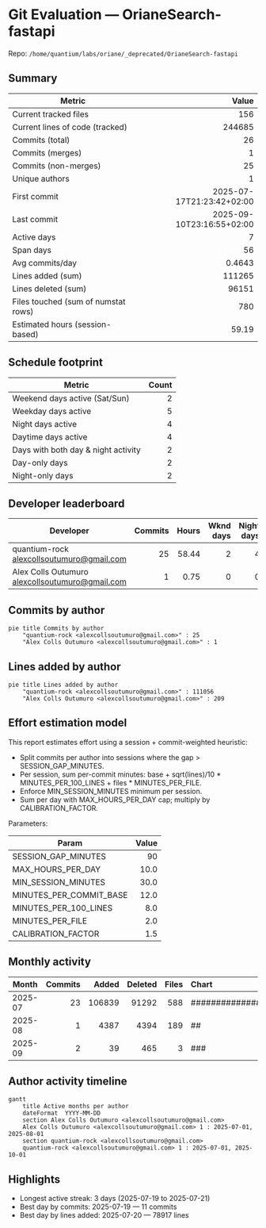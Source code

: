 # Git Evaluation — OrianeSearch-fastapi

Repo: `/home/quantium/labs/oriane/_deprecated/OrianeSearch-fastapi`

## Summary

| Metric | Value |
|---|---:|
| Current tracked files | 156 |
| Current lines of code (tracked) | 244685 |
| Commits (total) | 26 |
| Commits (merges) | 1 |
| Commits (non-merges) | 25 |
| Unique authors | 1 |
| First commit | 2025-07-17T21:23:42+02:00 |
| Last commit | 2025-09-10T23:16:55+02:00 |
| Active days | 7 |
| Span days | 56 |
| Avg commits/day | 0.4643 |
| Lines added (sum) | 111265 |
| Lines deleted (sum) | 96151 |
| Files touched (sum of numstat rows) | 780 |
| Estimated hours (session-based) | 59.19 |

## Schedule footprint

| Metric | Count |
|---|---:|
| Weekend days active (Sat/Sun) | 2 |
| Weekday days active | 5 |
| Night days active | 4 |
| Daytime days active | 4 |
| Days with both day & night activity | 2 |
| Day-only days | 2 |
| Night-only days | 2 |

## Developer leaderboard

| Developer | Commits | Hours | Wknd days | Night days | Day days | Both | Added | Deleted | Files | Active days | First | Last | Avg size | Median size | Stars |
|---|---:|---:|---:|---:|---:|---:|---:|---:|---:|---:|---|---|---:|---:|:--:
| quantium-rock <alexcollsoutumuro@gmail.com> | 25 | 58.44 | 2 | 4 | 4 | 2 | 111056 | 96151 | 778 | 6 | 2025-07-19T10:40:39+02:00 | 2025-09-10T23:16:55+02:00 | 8288.28 | 242.0 | ★★★★★ |
| Alex Colls Outumuro <alexcollsoutumuro@gmail.com> | 1 | 0.75 | 0 | 0 | 0 | 0 | 209 | 0 | 2 | 1 | 2025-07-17T21:23:42+02:00 | 2025-07-17T21:23:42+02:00 | 209.0 | 209.0 | ☆☆☆☆☆ |

## Commits by author

```mermaid
pie title Commits by author
    "quantium-rock <alexcollsoutumuro@gmail.com>" : 25
    "Alex Colls Outumuro <alexcollsoutumuro@gmail.com>" : 1
```

## Lines added by author

```mermaid
pie title Lines added by author
    "quantium-rock <alexcollsoutumuro@gmail.com>" : 111056
    "Alex Colls Outumuro <alexcollsoutumuro@gmail.com>" : 209
```

## Effort estimation model

This report estimates effort using a session + commit-weighted heuristic:
- Split commits per author into sessions where the gap > SESSION_GAP_MINUTES.
- Per session, sum per-commit minutes: base + sqrt(lines)/10 * MINUTES_PER_100_LINES + files * MINUTES_PER_FILE.
- Enforce MIN_SESSION_MINUTES minimum per session.
- Sum per day with MAX_HOURS_PER_DAY cap; multiply by CALIBRATION_FACTOR.

Parameters:

| Param | Value |
|---|---:|
| SESSION_GAP_MINUTES | 90 |
| MAX_HOURS_PER_DAY | 10.0 |
| MIN_SESSION_MINUTES | 30.0 |
| MINUTES_PER_COMMIT_BASE | 12.0 |
| MINUTES_PER_100_LINES | 8.0 |
| MINUTES_PER_FILE | 2.0 |
| CALIBRATION_FACTOR | 1.5 |

## Monthly activity

| Month | Commits | Added | Deleted | Files | Chart |
|---|---:|---:|---:|---:|:---|
| 2025-07 | 23 | 106839 | 91292 | 588 | ######################################## |
| 2025-08 | 1 | 4387 | 4394 | 189 | ## |
| 2025-09 | 2 | 39 | 465 | 3 | ### |

## Author activity timeline

```mermaid
gantt
    title Active months per author
    dateFormat  YYYY-MM-DD
    section Alex Colls Outumuro <alexcollsoutumuro@gmail.com>
    Alex Colls Outumuro <alexcollsoutumuro@gmail.com> 1 : 2025-07-01, 2025-08-01
    section quantium-rock <alexcollsoutumuro@gmail.com>
    quantium-rock <alexcollsoutumuro@gmail.com> 1 : 2025-07-01, 2025-10-01
```

## Highlights

- Longest active streak: 3 days (2025-07-19 to 2025-07-21)
- Best day by commits: 2025-07-19 — 11 commits
- Best day by lines added: 2025-07-20 — 78917 lines

